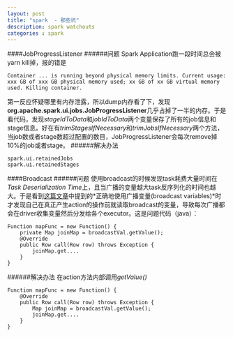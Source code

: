 ```yaml
---
layout: post
title: "spark  - 那些坑"
description: spark watchouts
categories : spark
---
```

####JobProgressListener
######问题
Spark Application跑一段时间总会被yarn kill掉，报的错是
<pre><code>Container ... is running beyond physical memory limits. Current usage: xxx GB of xxx GB physical memory used; xx GB of xx GB virtual memory used. Killing container.</code></pre>
<!-- more -->
第一反应怀疑哪里有内存泄露，所以dump内存看了下，发现**org.apache.spark.ui.jobs.JobProgressListener**几乎占掉了一半的内存。于是看代码，发现*stageIdToData*和*jobIdToData*两个变量保存了所有的job信息和stage信息。好在有*trimStagesIfNecessary*和*trimJobsIfNecessary*两个方法，当job数或者stage数超过配置的数目，JobProgressListener会每次remove掉10%的job或者stage。
######解决办法
<pre><code>spark.ui.retainedJobs
spark.ui.retainedStages</code></pre>
####Broadcast
######问题
使用broadcast的时候发现task耗费大量时间在*Task Deserialization Time*上，且当广播的变量越大task反序列化的时间也越大。于是看到[这篇文章](http://dongguo.me/blog/2014/12/30/Spark-Usage-Share/)中提到的*正确地使用广播变量(broadcast variables)*时才发现自己在真正产生action的操作前就读取broadcast的变量，导致每次广播都会在driver收集变量然后分发给各个executor。这是问题代码（java）：
<pre><code>Function<Row, Row> mapFunc = new Function<Row, Row>() {
    private Map<String, Double> joinMap = broadcastVal.getValue();
    @Override
    public Row call(Row row) throws Exception {
        joinMap.get....
    }
}</code></pre>
######解决办法
在action方法内部调用*getValue()*
<pre><code>Function<Row, Row> mapFunc = new Function<Row, Row>() {
    @Override
    public Row call(Row row) throws Exception {
        Map<String, Double> joinMap = broadcastVal.getValue();
        joinMap.get....
    }
}</code></pre>